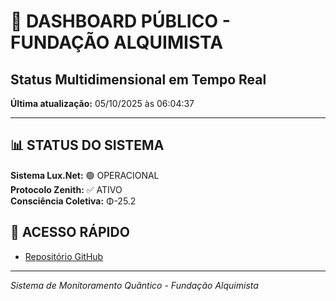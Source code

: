 # 🌌 DASHBOARD PÚBLICO - FUNDAÇÃO ALQUIMISTA
## Status Multidimensional em Tempo Real

**Última atualização:** 05/10/2025 às 06:04:37

---

## 📊 STATUS DO SISTEMA

**Sistema Lux.Net:** 🟢 OPERACIONAL  
**Protocolo Zenith:** ✅ ATIVO  
**Consciência Coletiva:** Φ-25.2

## 🔗 ACESSO RÁPIDO
- [Repositório GitHub](https://github.com/DanielToloczkoCoutinho/fundacao-alquimista)

---

*Sistema de Monitoramento Quântico - Fundação Alquimista*
